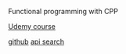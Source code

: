 Functional programming with CPP

[Udemy course](https://www.udemy.com/functional-programming-using-cpp/learn/v4/content)

[github](https://github.com/Dobiasd/FunctionalPlus)
[api search](http://www.editgym.com/fplus-api-search/)
